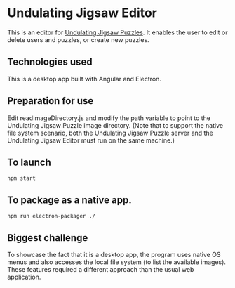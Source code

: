 # Undulating Jigsaw Editor

This is an editor for [Undulating Jigsaw Puzzles](https://github.com/thatmichaelpark/undulating-jigsaw-puzzle).
It enables the user to edit or delete users and puzzles, or create new puzzles.

## Technologies used

This is a desktop app built with Angular and Electron.

## Preparation for use

Edit readImageDirectory.js and modify the path variable to point to the
Undulating Jigsaw Puzzle image directory. (Note that to support the native
file system scenario, both the Undulating Jigsaw Puzzle server and
the Undulating Jigsaw Editor must run on the same machine.)

## To launch
```
npm start
```
## To package as a native app.
```
npm run electron-packager ./
```
## Biggest challenge

To showcase the fact that it is a desktop app, the program uses native OS menus
and also accesses the local file system (to list the available images). These features
required a different approach than the usual web application.
